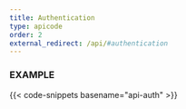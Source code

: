 ```yaml
---
title: Authentication
type: apicode
order: 2
external_redirect: /api/#authentication
---
```

### EXAMPLE
{{< code-snippets basename="api-auth" >}}